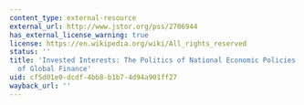 ```yaml
---
content_type: external-resource
external_url: http://www.jstor.org/pss/2706944
has_external_license_warning: true
license: https://en.wikipedia.org/wiki/All_rights_reserved
status: ''
title: 'Invested Interests: The Politics of National Economic Policies in a World
  of Global Finance'
uid: cf5d01e0-dcdf-4bb8-b1b7-4d94a901ff27
wayback_url: ''
---
```


